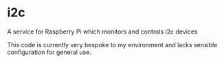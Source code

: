 # i2c
A service for Raspberry Pi which monitors and controls i2c devices

This code is currently very bespoke to my environment and lacks sensible configuration for general use.
